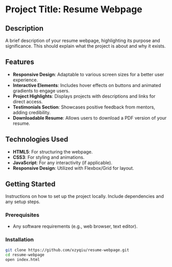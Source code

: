 # Project Title: Resume Webpage

## Description
A brief description of your resume webpage, highlighting its purpose and significance. This should explain what the project is about and why it exists.

## Features
- **Responsive Design**: Adaptable to various screen sizes for a better user experience.
- **Interactive Elements**: Includes hover effects on buttons and animated gradients to engage users.
- **Project Highlights**: Displays projects with descriptions and links for direct access.
- **Testimonials Section**: Showcases positive feedback from mentors, adding credibility.
- **Downloadable Resume**: Allows users to download a PDF version of your resume.

## Technologies Used
- **HTML5**: For structuring the webpage.
- **CSS3**: For styling and animations.
- **JavaScript**: For any interactivity (if applicable).
- **Responsive Design**: Utilized with Flexbox/Grid for layout.

## Getting Started
Instructions on how to set up the project locally. Include dependencies and any setup steps.

### Prerequisites
- Any software requirements (e.g., web browser, text editor).

### Installation
```bash
git clone https://github.com/xzyqiu/resume-webpage.git
cd resume-webpage
open index.html
